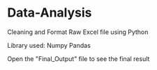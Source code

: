# Data-Analysis

Cleaning and Format Raw Excel file using Python

Library used:
Numpy
Pandas


Open the "Final_Output" file to see the final result
